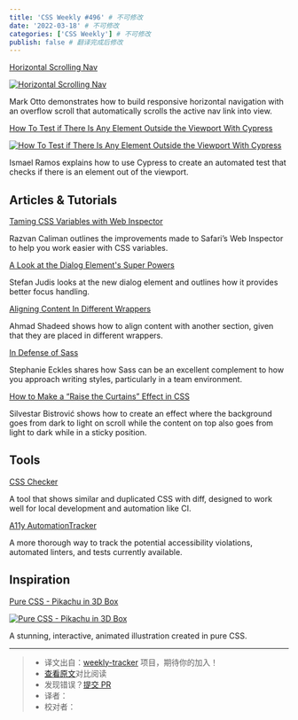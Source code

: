 ```yaml
---
title: 'CSS Weekly #496' # 不可修改
date: '2022-03-18' # 不可修改
categories: ['CSS Weekly'] # 不可修改
publish: false # 翻译完成后修改
---
```


[Horizontal Scrolling Nav](https://markdotto.com/2022/03/10/horizontal-scrolling-nav/?utm_source=CSS-Weekly&utm_campaign=Issue-496&utm_medium=web)

[![Horizontal Scrolling Nav](https://css-weekly.com/wp-content/uploads/2022/03/horizontal-scrolling-nav1.png)](https://markdotto.com/2022/03/10/horizontal-scrolling-nav/?utm_source=CSS-Weekly&utm_campaign=Issue-496&utm_medium=web)

<!--以上是预览信息，图片一张或限制百字左右，前者优先，全文请使用二级及以下标题-->
<!-- more -->

Mark Otto demonstrates how to build responsive horizontal navigation with an overflow scroll that automatically scrolls the active nav link into view.

[How To Test if There Is Any Element Outside the Viewport With Cypress](https://www.ismaelramos.dev/how-to-test-if-there-is-any-element-outside-the-viewport-with-cypress/?utm_source=CSS-Weekly&utm_campaign=Issue-496&utm_medium=web)

[![How To Test if There Is Any Element Outside the Viewport With Cypress](https://css-weekly.com/wp-content/uploads/2022/03/how-to-test-if-there-is-any-element-outside-the-viewport-with-cypress.jpg)](https://www.ismaelramos.dev/how-to-test-if-there-is-any-element-outside-the-viewport-with-cypress/?utm_source=CSS-Weekly&utm_campaign=Issue-496&utm_medium=web)

Ismael Ramos explains how to use Cypress to create an automated test that checks if there is an element out of the viewport.

## Articles & Tutorials

[Taming CSS Variables with Web Inspector](https://webkit.org/blog/12303/css-variables-web-inspector/?utm_source=CSS-Weekly&utm_campaign=Issue-496&utm_medium=web)

Razvan Caliman outlines the improvements made to Safari’s Web Inspector to help you work easier with CSS variables.

[A Look at the Dialog Element's Super Powers](https://www.stefanjudis.com/blog/a-look-at-the-dialog-elements-super-powers/?utm_source=CSS-Weekly&utm_campaign=Issue-496&utm_medium=web)

Stefan Judis looks at the new dialog element and outlines how it provides better focus handling.

[Aligning Content In Different Wrappers](https://ishadeed.com/article/aligning-content-different-wrappers/?utm_source=CSS-Weekly&utm_campaign=Issue-496&utm_medium=web)

Ahmad Shadeed shows how to align content with another section, given that they are placed in different wrappers.

[In Defense of Sass](https://thinkdobecreate.com/articles/in-defense-of-sass/?utm_source=CSS-Weekly&utm_campaign=Issue-496&utm_medium=web)

Stephanie Eckles shares how Sass can be an excellent complement to how you approach writing styles, particularly in a team environment.

[How to Make a “Raise the Curtains” Effect in CSS](https://css-tricks.com/css-raise-the-curtains-effect/?utm_source=CSS-Weekly&utm_campaign=Issue-496&utm_medium=web)

Silvestar Bistrović shows how to create an effect where the background goes from dark to light on scroll while the content on top also goes from light to dark while in a sticky position.

## Tools

[CSS Checker](https://github.com/ruilisi/css-checker?utm_source=CSS-Weekly&utm_campaign=Issue-496&utm_medium=web)

A tool that shows similar and duplicated CSS with diff, designed to work well for local development and automation like CI.

[A11y AutomationTracker](https://a11y-automation.dev/?utm_source=CSS-Weekly&utm_campaign=Issue-496&utm_medium=web)

A more thorough way to track the potential accessibility violations, automated linters, and tests currently available.

## Inspiration

[Pure CSS - Pikachu in 3D Box](https://codepen.io/maxi83c/pen/JjOZdWX?utm_source=CSS-Weekly&utm_campaign=Issue-496&utm_medium=web)

[![Pure CSS - Pikachu in 3D Box](https://css-weekly.com/wp-content/uploads/2022/03/pure-css-pikachu-in-3d-box.png)](https://codepen.io/maxi83c/pen/JjOZdWX?utm_source=CSS-Weekly&utm_campaign=Issue-496&utm_medium=web)

A stunning, interactive, animated illustration created in pure CSS.

---
> * 译文出自：[weekly-tracker](https://github.com/FEDarling/weekly-tracker) 项目，期待你的加入！
> * [查看原文](https://css-weekly.com/issue-496/)对比阅读
> * 发现错误？[提交 PR](https://github.com/FEDarling/weekly-tracker/blob/main/weeklys/css_weekly/496)
> * 译者：
> * 校对者：
